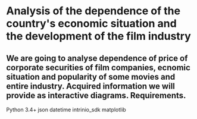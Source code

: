Analysis of the dependence of the country's economic situation and the development of the film industry
========================
We are going to analyse dependence of price of corporate securities of film companies, ecnomic situation and popularity of some movies and entire industry. Acquired information we will provide as interactive diagrams.
Requirements.
------------------------
Python 3.4+
json
datetime
intrinio_sdk
matplotlib
